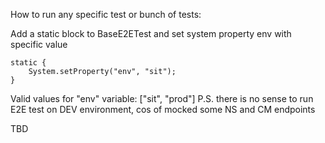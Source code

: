 How to run any specific test or bunch of tests:

Add a static block to BaseE2ETest and set system property env with specific value

```
static {
    System.setProperty("env", "sit");
}
```

Valid values for "env" variable: ["sit", "prod"]
P.S. there is no sense to run E2E test on DEV environment, cos of mocked some NS and CM endpoints

TBD
